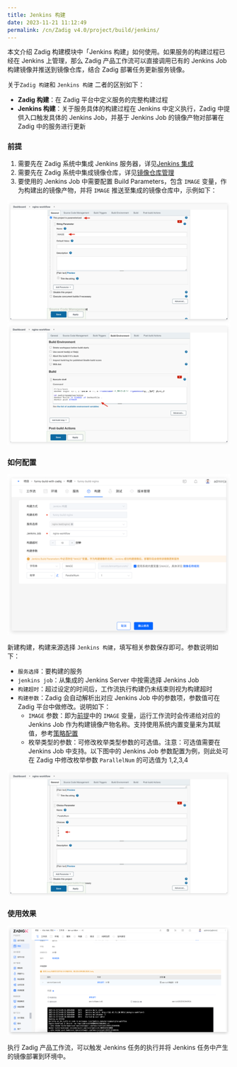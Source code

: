 ```yaml
---
title: Jenkins 构建
date: 2023-11-21 11:12:49
permalink: /cn/Zadig v4.0/project/build/jenkins/
---
```


本文介绍 Zadig 构建模块中「Jenkins 构建」如何使用。如果服务的构建过程已经在 Jenkins 上管理，那么 Zadig 产品工作流可以直接调用已有的 Jenkins Job 构建镜像并推送到镜像仓库，结合 Zadig 部署任务更新服务镜像。

关于`Zadig 构建`和 `Jenkins 构建` 二者的区别如下：

- **Zadig 构建**：在 Zadig 平台中定义服务的完整构建过程
- **Jenkins 构建**：关于服务具体的构建过程在 Jenkins 中定义执行，Zadig 中提供入口触发具体的 Jenkins Job，并基于 Jenkins Job 的镜像产物对部署在 Zadig 中的服务进行更新

### 前提
1. 需要先在 Zadig 系统中集成 Jenkins 服务器，详见[Jenkins 集成](/cn/Zadig%20v4.0/settings/jenkins)
2. 需要先在 Zadig 系统中集成镜像仓库，详见[镜像仓库管理](/cn/Zadig%20v4.0/settings/image-registry/)
3. 要使用的 Jenkins Job 中需要配置 Build Parameters，包含 `IMAGE` 变量，作为构建出的镜像产物，并将 `IMAGE` 推送至集成的镜像仓库中，示例如下：

![jenkins build](../../../_images/jenkins_image_parameter.png)
![jenkins build](../../../_images/jenkins_image_build.png)

### 如何配置
![jenkins build](../../../_images/jenkins_build.png)

新建构建，构建来源选择 `Jenkins 构建`，填写相关参数保存即可。参数说明如下：
- `服务选择`：要构建的服务
- `jenkins job`：从集成的 Jenkins Server 中按需选择 Jenkins Job
- `构建超时`：超过设定的时间后，工作流执行构建仍未结束则视为构建超时
- `构建参数`：Zadig 会自动解析出对应 Jenkins Job 中的参数项，参数值可在 Zadig 平台中做修改。说明如下：
    - `IMAGE` 参数：即为[前提](#前提)中的 `IMAGE` 变量，运行工作流时会传递给对应的 Jenkins Job 作为构建镜像产物名称。支持使用系统内置变量来为其赋值，参考[策略配置](/cn/Zadig%20v4.0/project/service/k8s/#策略配置)
    - 枚举类型的参数：可修改枚举类型参数的可选值。注意：可选值需要在 Jenkins Job 中支持。以下图中的 Jenkins Job 参数配置为例，则此处可在 Zadig 中修改枚举参数 `ParallelNum` 的可选值为 1,2,3,4

![jenkins build](../../../_images/show_choice_values_in_jenkins.png)

### 使用效果

![jenkins build](../../../_images/jenkins_build_result.png)

执行 Zadig 产品工作流，可以触发 Jenkins 任务的执行并将 Jenkins 任务中产生的镜像部署到环境中。